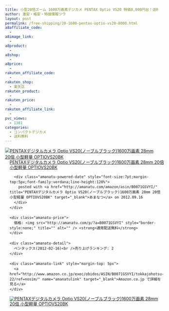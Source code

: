```yaml
---
title: 小型20倍ズーム 1600万画素デジカメ PENTAX Optio VS20 特価8,000円台！送料無料！
author: 激安・格安・特価情報ツウ
layout: post
permalink: /free-shipping/20-1600-pentax-optio-vs20-8000.html
a8affiliate_code:
  - 
a8image_link:
  - 
a8product:
  - 
a8shop:
  - 
a8price:
  - 
rakuten_affiliate_code:
  - 
rakuten_shop:
  - 楽天店
rakuten_product:
  - 
rakuten_price:
  - 
rakuten_affiliate_link:
  - 
pvc_views:
  - 1381
categories:
  - コンパクトデジカメ
  - 送料無料
---
```

<div class="amanatu-box" style="margin-bottom:0px;">
  <div class="amanatu-image" style="float:left;">
    <a href="http://www.amazon.co.jp/exec/obidos/ASIN/B0071GSVYI/tokkajohotsu-22/ref=nosim/" name="amanatulink" target="_blank"><img src="http://i1.wp.com/ecx.images-amazon.com/images/I/41SFiAcXH2L._SL160_.jpg?w=546" alt="PENTAXデジタルカメラ Optio VS20(ノーブルブラック)1600万画素 28mm 20倍 小型軽量 OPTIOVS20BK" style="border: none;" data-recalc-dims="1" /></a>
  </div>
  
  <div class="amanatu-info" style="float:left;margin-left:15px;line-height:120%">
    <div class="amanatu-name" style="margin-bottom:10px;line-height:120%">
      <a href="http://www.amazon.co.jp/exec/obidos/ASIN/B0071GSVYI/tokkajohotsu-22/ref=nosim/" name="amanatulink" target="_blank">PENTAXデジタルカメラ Optio VS20(ノーブルブラック)1600万画素 28mm 20倍 小型軽量 OPTIOVS20BK</a> 
      
      <div class="amanatu-powered-date" style="font-size:7pt;margin-top:5px;font-family:verdana;line-height:120%">
        posted with <a href="http://amanatu.com/amazon/asin/B0071GSVYI/" title="PENTAXデジタルカメラ Optio VS20(ノーブルブラック)1600万画素 28mm 20倍 小型軽量 OPTIOVS20BK" target="_blank">あまなつ</a> on 2012.09.16
      </div>
    </div>
    
    <div class="amanatu-price">
      価格: <img src="http://amanatu.com/p/?a=B0071GSVYI" style="border-style:none;" title="" alt="" /> <strong>通常配送無料</strong>
    </div>
    
    <div class="amanatu-detail">
      ペンタックス(2012-02-16)<br />売り上げランキング: 2
    </div>
    
    <div class="amanatu-link" style="margin-top: 5px">
      <a href="http://www.amazon.co.jp/exec/obidos/ASIN/B0071GSVYI/tokkajohotsu-22/ref=nosim/" name="amanatulink" target="_blank">Amazon.co.jp で詳細を見る</a>
    </div>
  </div>
  
  <div class="amanatu-footer" style="clear: left">
  </div>
  
  <div class="amanatu-imageset">
    <div class="amanatu-image" style="float:left;">
      <a href="http://www.amazon.co.jp/exec/obidos/ASIN/B0071GSVYI/tokkajohotsu-22/ref=nosim/" name="amanatulink" target="_blank"><img src="http://i1.wp.com/ecx.images-amazon.com/images/I/41kOdQvBGpL._AA160_.jpg?w=546" alt="PENTAXデジタルカメラ Optio VS20(ノーブルブラック)1600万画素 28mm 20倍 小型軽量 OPTIOVS20BK" style="border: none;" data-recalc-dims="1" /></a>
    </div>
    
    <div class="amanatu-footer" style="clear: left">
    </div>
  </div>
</div>